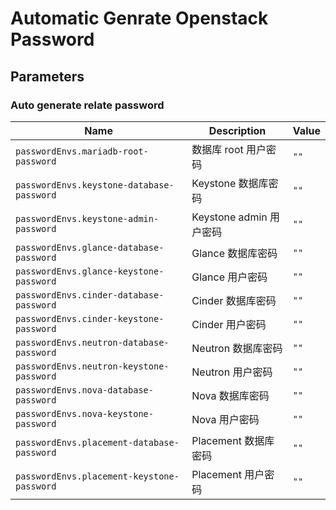 # Automatic Genrate Openstack Password

## Parameters


### Auto generate relate password

| Name                                         | Description         | Value |
| -------------------------------------------- | ------------------- | ----- |
| `passwordEnvs.mariadb-root-password`       | 数据库 root 用户密码       | `""`  |
| `passwordEnvs.keystone-database-password`  | Keystone 数据库密码      | `""`  |
| `passwordEnvs.keystone-admin-password`     | Keystone admin 用户密码 | `""`  |
| `passwordEnvs.glance-database-password`    | Glance 数据库密码        | `""`  |
| `passwordEnvs.glance-keystone-password`    | Glance 用户密码         | `""`  |
| `passwordEnvs.cinder-database-password`    | Cinder 数据库密码        | `""`  |
| `passwordEnvs.cinder-keystone-password`    | Cinder 用户密码         | `""`  |
| `passwordEnvs.neutron-database-password`   | Neutron 数据库密码       | `""`  |
| `passwordEnvs.neutron-keystone-password`   | Neutron 用户密码        | `""`  |
| `passwordEnvs.nova-database-password`      | Nova 数据库密码          | `""`  |
| `passwordEnvs.nova-keystone-password`      | Nova 用户密码           | `""`  |
| `passwordEnvs.placement-database-password` | Placement 数据库密码     | `""`  |
| `passwordEnvs.placement-keystone-password` | Placement 用户密码      | `""`  |

